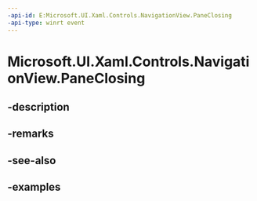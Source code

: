 ```yaml
---
-api-id: E:Microsoft.UI.Xaml.Controls.NavigationView.PaneClosing
-api-type: winrt event
---
```


<!-- Event syntax.
public event TypedEventHandler PaneClosing<NavigationView, NavigationViewPaneClosingEventArgs>
-->

# Microsoft.UI.Xaml.Controls.NavigationView.PaneClosing

## -description

## -remarks

## -see-also

## -examples

